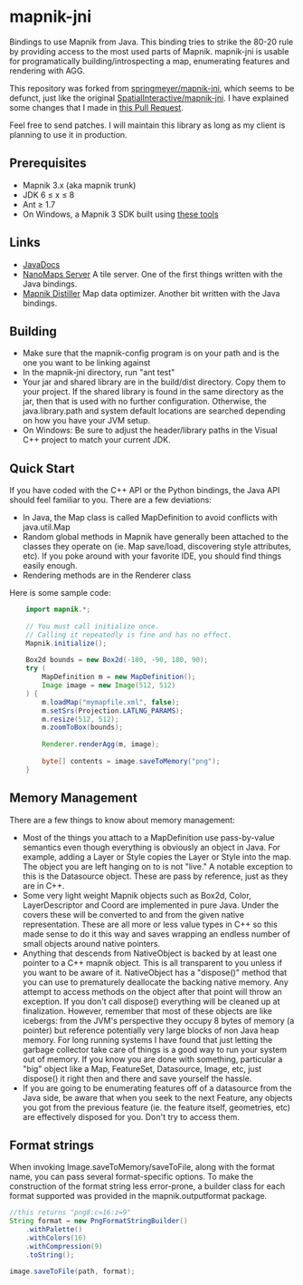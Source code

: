 mapnik-jni
==========

Bindings to use Mapnik from Java.  This binding tries to strike the 80-20 rule by providing access to the most used parts of Mapnik.  mapnik-jni is usable for programatically building/introspecting a map, enumerating features and rendering with AGG.

This repository was forked from [springmeyer/mapnik-jni](https://github.com/springmeyer/mapnik-jni), which seems to be defunct, just like the original [SpatialInteractive/mapnik-jni](https://github.com/SpatialInteractive/mapnik-jni). I have explained some changes that I made in [this Pull Request](https://github.com/springmeyer/mapnik-jni/pull/9).

Feel free to send patches.  I will maintain this library as long as my client is planning to use it in production.

Prerequisites
-------------

* Mapnik 3.x (aka mapnik trunk)
* JDK 6 ≤ x ≤ 8
* Ant ≥ 1.7
* On Windows, a Mapnik 3 SDK built using [these tools](https://github.com/mapbox/windows-builds)

Links
-----

* [JavaDocs](http://spatialinteractive.github.com/mapnik-jni/javadocs/index.html)
* [NanoMaps Server](https://github.com/SpatialInteractive/nanomaps-server) A tile server.  One of the first things written with the Java bindings.
* [Mapnik Distiller](https://github.com/SpatialInteractive/mapnik-distiller) Map data optimizer.  Another bit written with the Java bindings.

Building
--------

* Make sure that the mapnik-config program is on your path and is the one you want to be linking against
* In the mapnik-jni directory, run "ant test"
* Your jar and shared library are in the build/dist directory.  Copy them to your project.  If the shared library is found in the same directory as the jar, then that is used with no further configuration.  Otherwise, the java.library.path and system default locations are searched depending on how you have your JVM setup.
* On Windows: Be sure to adjust the header/library paths in the Visual C++ project to match your current JDK.

Quick Start
-----------

If you have coded with the C++ API or the Python bindings, the Java API should feel familiar to you.  There are a few deviations:

* In Java, the Map class is called MapDefinition to avoid conflicts with java.util.Map
* Random global methods in Mapnik have generally been attached to the classes they operate on (ie. Map save/load, discovering style attributes, etc).  If you poke around with your favorite IDE, you should find things easily enough.
* Rendering methods are in the Renderer class

Here is some sample code:

```java
	import mapnik.*;
	
	// You must call initialize once.
	// Calling it repeatedly is fine and has no effect.
	Mapnik.initialize();
	
	Box2d bounds = new Box2d(-180, -90, 180, 90);
	try (
		MapDefinition m = new MapDefinition();
		Image image = new Image(512, 512)
	) {
		m.loadMap("mymapfile.xml", false);
		m.setSrs(Projection.LATLNG_PARAMS);
		m.resize(512, 512);
		m.zoomToBox(bounds);
		
		Renderer.renderAgg(m, image);
		
		byte[] contents = image.saveToMemory("png");
	}
```

Memory Management
-----------------

There are a few things to know about memory management:

* Most of the things you attach to a MapDefinition use pass-by-value semantics even though everything is obviously an object in Java.  For example, adding a Layer or Style copies the Layer or Style into the map.  The object you are left hanging on to is not "live."  A notable exception to this is the Datasource object.  These are pass by reference, just as they are in C++.
* Some very light weight Mapnik objects such as Box2d, Color, LayerDescriptor and Coord are implemented in pure Java.  Under the covers these will be converted to and from the given native representation.  These are all more or less value types in C++ so this made sense to do it this way and saves wrapping an endless number of small objects around native pointers.
* Anything that descends from NativeObject is backed by at least one pointer to a C++ mapnik object.  This is all transparent to you unless if you want to be aware of it.  NativeObject has a "dispose()" method that you can use to prematurely deallocate the backing native memory.  Any attempt to access methods on the object after that point will throw an exception.  If you don't call dispose() everything will be cleaned up at finalization.  However, remember that most of these objects are like icebergs: from the JVM's perspective they occupy 8 bytes of memory (a pointer) but reference potentially very large blocks of non Java heap memory.  For long running systems I have found that just letting the garbage collector take care of things is a good way to run your system out of memory.  If you know you are done with something, particular a "big" object like a Map, FeatureSet, Datasource, Image, etc, just dispose() it right then and there and save yourself the hassle.
* If you are going to be enumerating features off of a datasource from the Java side, be aware that when you seek to the next Feature, any objects you got from the previous feature (ie. the feature itself, geometries, etc) are effectively disposed for you.  Don't try to access them.

Format strings
--------------

When invoking Image.saveToMemory/saveToFile, along with the format name, you can pass several format-specific options. To make the construction of the format string less error-prone, a builder class for each format supported was provided in the mapnik.outputformat package.

```java
//this returns "png8:c=16:z=9"
String format = new PngFormatStringBuilder()
    .withPalette()
    .withColors(16)
    .withCompression(9)
    .toString();

image.saveToFile(path, format);
```
